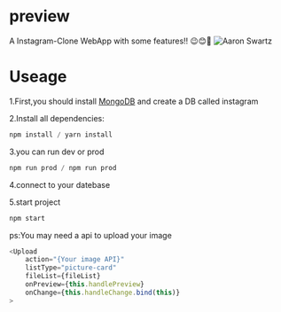 # preview
A Instagram-Clone WebApp with some  features!! 😉😊📸
![Aaron Swartz](http://ovqcrw9cu.bkt.clouddn.com/Fqjf-AmPQeZoF8NH8NCyct3-hvky)

# Useage
1.First,you should install [MongoDB](https://docs.mongodb.com/manual/reference/command/) and create a DB called instagram

2.Install all dependencies:
```js
npm install / yarn install
```
3.you can run dev or prod
```js
npm run prod / npm run prod
```
4.connect to your datebase

5.start project
```js
npm start
```

ps:You may need a api to upload your image
```js
<Upload
    action="{Your image API}"
    listType="picture-card"
    fileList={fileList}
    onPreview={this.handlePreview}
    onChange={this.handleChange.bind(this)}
>
```
